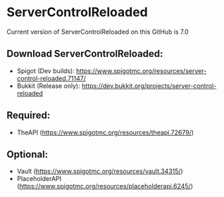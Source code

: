 # ServerControlReloaded
Current version of ServerControlReloaded on this GitHub is 7.0

## Download ServerControlReloaded:
- Spigot (Dev builds): https://www.spigotmc.org/resources/server-control-reloaded.71147/
- Bukkit (Release only): https://dev.bukkit.org/projects/server-control-reloaded


## Required:
- TheAPI (https://www.spigotmc.org/resources/theapi.72679/)

## Optional:
- Vault (https://www.spigotmc.org/resources/vault.34315/)
- PlaceholderAPI (https://www.spigotmc.org/resources/placeholderapi.6245/)
